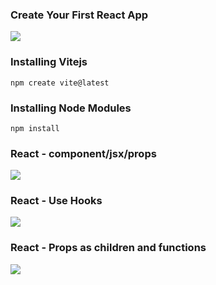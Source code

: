 <h3>Create Your First React App</h3>
<a href="https://www.youtube.com/watch?v=kRwmnQDiRWk"><img src="https://github.com/user-attachments/assets/02efe471-7b1c-43b3-8acc-8de48dda5321"/></a>

<h3>Installing Vitejs</h3>

```npm
npm create vite@latest
```
<h3>Installing Node Modules</h3>

```npm
npm install
```
<h3>React - component/jsx/props</h3>
<a href="https://www.youtube.com/watch?v=HKX__TQ9ff0"><img src="https://github.com/user-attachments/assets/add89907-d5fa-4496-b3b4-ebf06113788b"/></a>

<h3>React - Use Hooks</h3>
<a href="https://www.youtube.com/watch?v=Aib88vl6gDA"><img src="https://github.com/user-attachments/assets/2baa6692-f255-4e9e-959a-d4da6368475f"/></a>

<h3>React - Props as children and functions </h3>
<a href="https://youtu.be/BBgSB2bLy60?feature=shared"><img src="https://github.com/user-attachments/assets/5cd620c5-b5ef-4abc-b731-6d37f882eaab"/></a>
